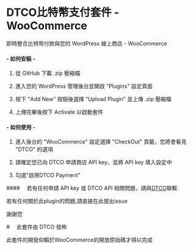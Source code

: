 ﻿# DTCO比特幣支付套件 - WooCommerce

即時整合比特幣付款與您的 WordPress 線上商店 - WooCommerce

#### - 如何安裝 -
1. 從 GitHub 下載 .zip 壓縮檔

2. 進入您的 WordPress 管理後台並開啟 "Plugins" 設定頁面

3. 按下 "Add New" 按鈕後選擇 "Upload Plugin" 並上傳 .zip 壓縮檔

4. 上傳完畢後按下 Activate 以啟動套件


#### - 如何使用 -
1. 進入後台的 "WooCommerce" 設定選擇 "CheckOut" 頁籤，您將會看見 "DTCO" 的選項

2. 請確定您已向 DTCO 申請商店 API key，並將 API key 填入設定中

3. 勾選"啟用DTCO Payment"

####　
若有任何申請 API key 或 DTCO API 相關問題，請與<a href="http://dtco.co/">DTCO</a>聯繫.

若有任何關於此plugin的問題,請直接在此提出issue

謝謝您

#　
此套件由 DTCO 發佈

此套件的開發仰賴於WooCommerce的開放原始碼才得以完成

